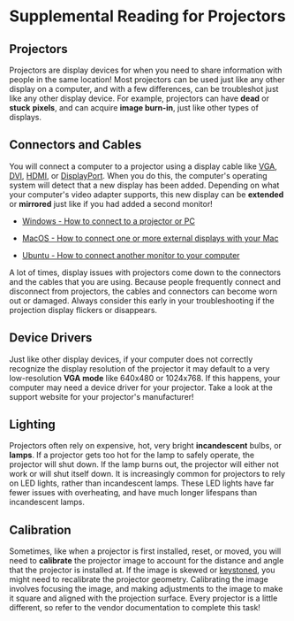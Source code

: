 # Supplemental Reading for Projectors

## Projectors

Projectors are display devices for when you need to share information with people in the same location! Most projectors can be used just like any other display on a computer, and with a few differences, can be troubleshot just like any other display device. For example, projectors can have **dead** or **stuck** **pixels**, and can acquire **image burn-in**, just like other types of displays.

## Connectors and Cables

You will connect a computer to a projector using a display cable like [VGA](https://en.wikipedia.org/wiki/VGA_connector), [DVI](https://en.wikipedia.org/wiki/Digital_Visual_Interface#Connector), [HDMI](https://en.wikipedia.org/wiki/HDMI#Connectors), or [DisplayPort](https://en.wikipedia.org/wiki/DisplayPort#Full-size_DisplayPort_connector). When you do this, the computer's operating system will detect that a new display has been added. Depending on what your computer's video adapter supports, this new display can be **extended** or **mirrored** just like if you had added a second monitor!

- [Windows - How to connect to a projector or PC](https://support.microsoft.com/help/27911/windows-10-connect-to-a-projector-or-pc)
    
- [MacOS - How to connect one or more external displays with your Mac](https://support.apple.com/guide/mac-help/connect-an-external-display-mchl7c7ebe08/14.0/mac/14.0)
    
- [Ubuntu - How to connect another monitor to your computer](https://help.ubuntu.com/stable/ubuntu-help/display-dual-monitors.html)
    

A lot of times, display issues with projectors come down to the connectors and the cables that you are using. Because people frequently connect and disconnect from projectors, the cables and connectors can become worn out or damaged. Always consider this early in your troubleshooting if the projection display flickers or disappears.

## Device Drivers

Just like other display devices, if your computer does not correctly recognize the display resolution of the projector it may default to a very low-resolution **VGA mode** like 640x480 or 1024x768. If this happens, your computer may need a device driver for your projector. Take a look at the support website for your projector's manufacturer!

## Lighting

Projectors often rely on expensive, hot, very bright **incandescent** bulbs, or **lamps**. If a projector gets too hot for the lamp to safely operate, the projector will shut down. If the lamp burns out, the projector will either not work or will shut itself down. It is increasingly common for projectors to rely on LED lights, rather than incandescent lamps. These LED lights have far fewer issues with overheating, and have much longer lifespans than incandescent lamps.

## Calibration

Sometimes, like when a projector is first installed, reset, or moved, you will need to **calibrate** the projector image to account for the distance and angle that the projector is installed at. If the image is skewed or [keystoned](https://en.wikipedia.org/wiki/Keystone_effect), you might need to recalibrate the projector geometry. Calibrating the image involves focusing the image, and making adjustments to the image to make it square and aligned with the projection surface. Every projector is a little different, so refer to the vendor documentation to complete this task!
